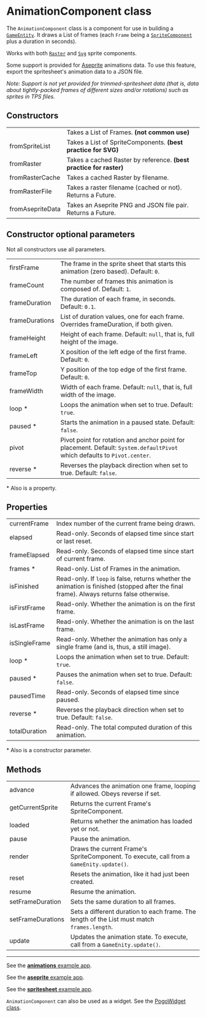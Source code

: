 # AnimationComponent class

The `AnimationComponent` class is a component for use in building a [`GameEntity`](/doc/game_entity.md).  It draws a List of frames (each `Frame` being a [`SpriteComponent`](/doc/components/sprite.md) plus a duration in seconds).

Works with both [`Raster`](/doc/images/raster.md) and [`Svg`](/doc/images/svg.md) sprite components.

Some support is provided for [Aseprite](https://github.com/aseprite/aseprite) animations data.  To use this feature, export the spritesheet's animation data to a JSON file.

_Note: Support is not yet provided for trimmed-spritesheet data (that is, data about tightly-packed frames of different sizes and/or rotations) such as sprites in TPS files._

## Constructors

| | |
| :-- | :-- |
| _<default>_      | Takes a List of Frames.  **(not common use)** |
| fromSpriteList   | Takes a List of SpriteComponents.  **(best practice for SVG)** |
| fromRaster       | Takes a cached Raster by reference.  **(best practice for raster)** |
| fromRasterCache  | Takes a cached Raster by filename. |
| fromRasterFile   | Takes a raster filename (cached or not).  Returns a Future. |
| fromAsepriteData | Takes an Aseprite PNG and JSON file pair.  Returns a Future. |

## Constructor optional parameters

Not all constructors use all parameters.

| | |
| :-- | :-- |
| firstFrame     | The frame in the sprite sheet that starts this animation (zero based).  Default: `0`. |
| frameCount     | The number of frames this animation is composed of.  Default: `1`. |
| frameDuration  | The duration of each frame, in seconds.  Default: `0.1`. |
| frameDurations | List of duration values, one for each frame.  Overrides frameDuration, if both given. |
| frameHeight    | Height of each frame.  Default: `null`, that is, full height of the image. |
| frameLeft      | X position of the left edge of the first frame.  Default: `0`. |
| frameTop       | Y position of the top edge of the first frame.  Default: `0`. |
| frameWidth     | Width of each frame.  Default: `null`, that is, full width of the image. |
| loop         * | Loops the animation when set to true.  Default: `true`. |
| paused       * | Starts the animation in a paused state.  Default: `false`. |
| pivot          | Pivot point for rotation and anchor point for placement.  Default: `System.defaultPivot` which defaults to `Pivot.center`. |
| reverse      * | Reverses the playback direction when set to true.  Default: `false`. |

\* Also is a property.

## Properties

| | |
| :-- | :-- |
| currentFrame  | Index number of the current frame being drawn. |
| elapsed       | Read-only.  Seconds of elapsed time since start or last reset. |
| frameElapsed  | Read-only.  Seconds of elapsed time since start of current frame. |
| frames      * | Read-only.  List of Frames in the animation. |
| isFinished    | Read-only.  If `loop` is false, returns whether the animation is finished (stopped after the final frame).  Always returns false otherwise. |
| isFirstFrame  | Read-only.  Whether the animation is on the first frame. |
| isLastFrame   | Read-only.  Whether the animation is on the last frame. |
| isSingleFrame | Read-only.  Whether the animation has only a single frame (and is, thus, a still image). |
| loop        * | Loops the animation when set to true.  Default: `true`. |
| paused      * | Pauses the animation when set to true.  Default: `false`. |
| pausedTime    | Read-only.  Seconds of elapsed time since paused.|
| reverse     * | Reverses the playback direction when set to true.  Default: `false`. |
| totalDuration | Read-only.  The total computed duration of this animation. |

\* Also is a constructor parameter.

## Methods

| | |
| :-- | :-- |
| advance           | Advances the animation one frame, looping if allowed.  Obeys reverse if set. |
| getCurrentSprite  | Returns the current Frame's SpriteComponent. |
| loaded            | Returns whether the animation has loaded yet or not. |
| pause             | Pause the animation. |
| render            | Draws the current Frame's SpriteComponent.  To execute, call from a `GameEnity.update()`. |
| reset             | Resets the animation, like it had just been created. |
| resume            | Resume the animation. |
| setFrameDuration  | Sets the same duration to all frames. |
| setFrameDurations | Sets a different duration to each frame.  The length of the List must match `frames.length`. |
| update            | Updates the animation state.  To execute, call from a `GameEnity.update()`. |

----

See the [**animations** example app](/doc/examples/animations/lib/main.dart).

See the [**aseprite** example app](/doc/examples/aseprite/lib/main.dart).

See the [**spritesheet** example app](/doc/examples/spritesheet/lib/main.dart).

`AnimationComponent` can also be used as a widget.  See the [PogoWidget class](/doc/pogo_widget.md).
